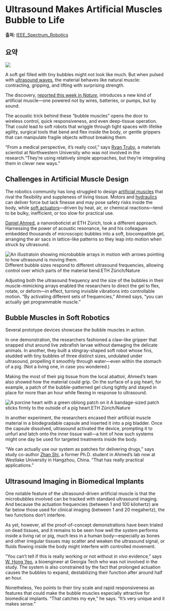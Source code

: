 # Ultrasound Makes Artificial Muscles Bubble to Life

**출처:** [IEEE_Spectrum_Robotics](https://spectrum.ieee.org/artificial-muscle-ultrasound-waves-robots)

## 요약
![](https://spectrum.ieee.org/media-library/animated-gif-of-a-stingraybot-incorporating-variable-size-microbubble-array-artificial-muscles-that-undulate-propulsion-when-exc.gif?id=61957961&width=1200&height=800&coordinates=16%2C0%2C17%2C0)  
  

A soft gel filled with tiny bubbles might not look like much. But when pulsed with [ultrasound waves](https://spectrum.ieee.org/tag/ultrasound), the material behaves like natural muscle: contracting, gripping, and lifting with surprising strength.

The discovery, [reported this week in *Nature*](https://doi.org/10.1038/s41586-025-09650-3), introduces a new kind of artificial muscle—one powered not by wires, batteries, or pumps, but by sound.

The acoustic trick behind these “bubble muscles” opens the door to wireless control, quick responsiveness, and even deep-tissue operation. That could lead to soft robots that wriggle through tight spaces with lifelike agility, surgical tools that bend and flex inside the body, or gentle grippers that can manipulate fragile objects without breaking them.

“From a medical perspective, it’s really cool,” says [Ryan Truby](https://www.mccormick.northwestern.edu/research-faculty/directory/profiles/truby-ryan.html), a materials scientist at Northwestern University who was not involved in the research.“They’re using relatively simple approaches, but they’re integrating them in clever new ways.”

Challenges in Artificial Muscle Design
--------------------------------------

The robotics community has long struggled to design [artificial muscles](https://spectrum.ieee.org/tag/artificial-muscles) that rival the flexibility and suppleness of living tissue. Motors and [hydraulics](https://spectrum.ieee.org/tag/hydraulics) can deliver force but lack finesse and may pose safety risks inside the body, while [soft actuators](https://spectrum.ieee.org/tag/soft-robots)—driven by heat, air, or chemical reactions—tend to be bulky, inefficient, or too slow for practical use.

[Daniel Ahmed](https://arsl.ethz.ch/the-group/ProfAhmed.html), a nanoroboticist at ETH Zürich, took a different approach. Harnessing the power of acoustic resonance, he and his colleagues embedded thousands of microscopic bubbles into a soft, biocompatible gel, arranging the air sacs in lattice-like patterns so they leap into motion when struck by ultrasound.

![An illustratoin showing microbubble arrays in motion with arrows pointing to how ultrasound is moving them.](https://spectrum.ieee.org/media-library/an-illustratoin-showing-microbubble-arrays-in-motion-with-arrows-pointing-to-how-ultrasound-is-moving-them.jpg?id=61967056&width=980) Different bubble sizes respond to different ultrasound frequencies, allowing control over which parts of the material bend.ETH Zürich/Nature

Adjusting both the ultrasound frequency and the size of the bubbles in their muscle-mimicking arrays enabled the researchers to direct the gel to flex, rotate, or deform—in effect, turning invisible vibrations into controllable motion. “By activating different sets of frequencies,” Ahmed says, “you can actually get programmable muscle.”

Bubble Muscles in Soft Robotics
-------------------------------

Several prototype devices showcase the bubble muscles in action.

In one demonstration, the researchers fashioned a claw-like gripper that snapped shut around live zebrafish larvae without damaging the delicate animals. In another, they built a stingray-shaped soft robot whose fins, studded with tiny bubbles of three distinct sizes, undulated under ultrasound, propelling it smoothly through water—even within the stomach of a pig. (Not a living one, in case you wondered.)

Making the most of their pig tissue from the local abattoir, Ahmed’s team also showed how the material could grip. On the surface of a pig heart, for example, a patch of the bubble-patterned gel clung tightly and stayed in place for more than an hour while flexing in response to ultrasound.

![A porcine heart with a green oblong patch on it](https://spectrum.ieee.org/media-library/a-porcine-heart-with-a-green-oblong-patch-on-it.jpg?id=61966980&width=980) A bandage-sized patch sticks firmly to the outside of a pig heart.ETH Zürich/Nature

In another experiment, the researchers encased their artificial muscle material in a biodegradable capsule and inserted it into a pig bladder. Once the capsule dissolved, ultrasound activated the device, prompting it to unfurl and latch onto the inner tissue wall—a hint of how such systems might one day be used for targeted treatments inside the body.

“We can actually use our system as patches for delivering drugs,” says study co-author [Zhan Shi](https://scholar.google.com.hk/citations?user=saS6s-YAAAAJ&hl=en), a former Ph.D. student in Ahmed’s lab now at Westlake University in Hangzhou, China. “That has really practical applications.”

Ultrasound Imaging in Biomedical Implants
-----------------------------------------

One notable feature of the ultrasound-driven artificial muscle is that the microbubbles involved can be tracked with standard ultrasound imaging. And because the actuation frequencies (between 1 and 100 kilohertz) are far below those used for clinical imaging (between 1 and 20 megahertz), the two functions don’t interfere.

As yet, however, all the proof-of-concept demonstrations have been trialed on dead tissues, and it remains to be seen how well the system performs inside a living rat or pig, much less in a human body—especially as bones and other irregular tissues may scatter and weaken the ultrasound signal, or fluids flowing inside the body might interfere with controlled movement.

“You can’t tell if this is really working or not without *in vivo* evidence,” says [W. Hong Yeo](https://www.yeolabgatech.com/principal-investigator), a bioengineer at Georgia Tech who was not involved in the study. The system is also constrained by the fact that prolonged actuation causes the bubbles to expand, destabilizing their function after around half an hour.

Nonetheless, Yeo points to their tiny scale and rapid responsiveness as features that could make the bubble muscles especially attractive for biomedical implants. “That catches my eye,” he says. “It’s very unique and it makes sense.”
